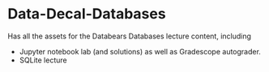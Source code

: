 # Data-Decal-Databases

Has all the assets for the Databears Databases lecture content, including
- Jupyter notebook lab (and solutions) as well as Gradescope autograder.
- SQLite lecture
